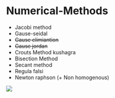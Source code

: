# Numerical-Methods

- Jacobi method
- Gause-seidal
- ~~Gause elimiantion~~
- ~~Gause jordan~~
- Crouts Method kushagra
- Bisection Method
- Secant method
- Regula falsi
- Newton raphson (+ Non homogenous)



<a href="https://github.com/IIITB-IT-CS-ECE-2024Batch/Numerical-Methods/graphs/contributors">
  <img src="https://contrib.rocks/image?repo=IIITB-IT-CS-ECE-2024Batch/Numerical-Methods" />
</a>
